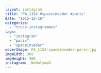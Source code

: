 ```yaml
---
layout: instagram
title: "PA_1154 #spaceinvader #paris"
date: "2015-12-16"
categories: 
  - "trucs-instagrammes"
tags: 
  - "instagram"
  - "paris"
  - "spaceinvader"
coverImage: PA_1154-spaceinvader-paris.jpg
imgWidth: 360
imgHeight: 360
instagram: _WuNwlymaO
---
```

